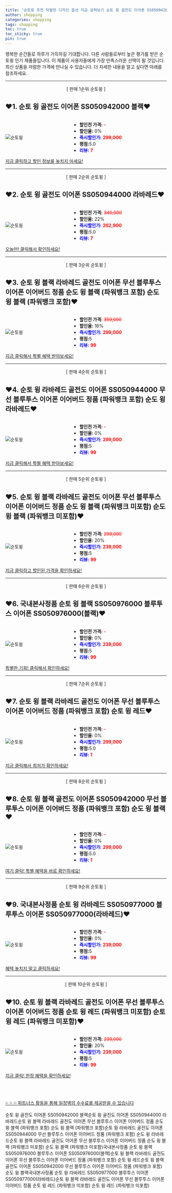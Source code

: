 ```yaml
---
title: "순토윙 추천 탁월한 디자인 옵션 지금 살펴보기 순토 윙 골전도 이어폰 SS050942000"
author: shopping
categories: shopping
tags: shopping
toc: true
toc_sticky: true
pin: true
---
```

행복한 순간들로 하루가 가득하길 기대합니다. 다른 사람들로부터 높은 평가를 받은 순토윙 인기 제품들입니다. 이 제품이 사용자들에게 가장 만족스러운 선택이 될 것입니다. 최신 상품을 저렴한 가격에 만나실 수 있습니다. 더 자세한 내용을 알고 싶다면 아래를 참조하세요.

---
<p class="toplist" style="margin: 0 auto; display: block; width: fit-content;">[ 판매 1순위 순토윙 ]</p>

<h2><strong>❤️1. 순토 윙 골전도 이어폰 SS050942000 블랙❤️</strong></h2>

<div style="display: flex; align-items: center;">
    <div style="flex: 0.4;">
        <img src="https://thumbnail8.coupangcdn.com/thumbnails/remote/230x230ex/image/vendor_inventory/bef2/04637e8645417cee7c3057a59ac611c7a14fbd93d0af9b40b8228be8c5b0.jpg" alt="순토윙" style="max-width: 100%;">
    </div>
    <div style="flex: 0.6; margin-left: 10px;">
        <ul>
            <li><strong>할인전 가격:</strong> <del style="color: red;">-</del></li>
            <li><strong>할인율:</strong> 0%</li>
            <li><span style='color:blue'><strong>즉시할인가:</strong></span> <span style='color:red'><strong>299,000</strong></span></li>
            <li><strong>평점:</strong>5.0</li>
            <li><span style='color:blue'><strong>리뷰:</strong></span> <span style='color:red'><strong>7</strong></span></li>
        </ul>
    </div>
</div>
<div class="center">
    <a href="https://William4Davisa.github.io?lptag=AF9450613&subid=githubio&pageKey=7769422252&traceid=V0-153&itemId=20971191965&vendorItemId=88396995028" class="myButton">
        지금 클릭하고 할인 정보를 놓치지 마세요!
    </a>
</div>


---
<p class="toplist" style="margin: 0 auto; display: block; width: fit-content;">[ 판매 2순위 순토윙 ]</p>

<h2><strong>❤️2. 순토 윙 골전도 이어폰 SS050944000 라바레드❤️</strong></h2>

<div style="display: flex; align-items: center;">
    <div style="flex: 0.4;">
        <img src="https://thumbnail8.coupangcdn.com/thumbnails/remote/230x230ex/image/vendor_inventory/ec56/1db59f3a4620163d3a886519d2ae0928fb3be4a2c520c3377b73b20bad9a.jpg" alt="순토윙" style="max-width: 100%;">
    </div>
    <div style="flex: 0.6; margin-left: 10px;">
        <ul>
            <li><strong>할인전 가격:</strong> <del style="color: red;">340,000</del></li>
            <li><strong>할인율:</strong> 22%</li>
            <li><span style='color:blue'><strong>즉시할인가:</strong></span> <span style='color:red'><strong>262,900</strong></span></li>
            <li><strong>평점:</strong>5.0</li>
            <li><span style='color:blue'><strong>리뷰:</strong></span> <span style='color:red'><strong>7</strong></span></li>
        </ul>
    </div>
</div>
<div class="center">
    <a href="https://William4Davisa.github.io?lptag=AF9450613&subid=githubio&pageKey=7769422252&traceid=V0-153&itemId=20971191963&vendorItemId=90713141741" class="myButton">
        오늘만! 클릭해서 확인하세요!
    </a>
</div>


---
<p class="toplist" style="margin: 0 auto; display: block; width: fit-content;">[ 판매 3순위 순토윙 ]</p>

<h2><strong>❤️3. 순토 윙 블랙 라바레드 골전도 이어폰 무선 블루투스 이어폰 이어버드 정품 순도 윙 블랙 (파워뱅크 포함) 순도 윙 블랙 (파워뱅크 포함)❤️</strong></h2>

<div style="display: flex; align-items: center;">
    <div style="flex: 0.4;">
        <img src="https://thumbnail9.coupangcdn.com/thumbnails/remote/230x230ex/image/vendor_inventory/9881/caa3b29cec366ecca2ce8d6499733e3db374b52c30ce43c62020f6019b60.jpg" alt="순토윙" style="max-width: 100%;">
    </div>
    <div style="flex: 0.6; margin-left: 10px;">
        <ul>
            <li><strong>할인전 가격:</strong> <del style="color: red;">359,000</del></li>
            <li><strong>할인율:</strong> 16%</li>
            <li><span style='color:blue'><strong>즉시할인가:</strong></span> <span style='color:red'><strong>299,000</strong></span></li>
            <li><strong>평점:</strong>5</li>
            <li><span style='color:blue'><strong>리뷰:</strong></span> <span style='color:red'><strong>99</strong></span></li>
        </ul>
    </div>
</div>
<div class="center">
    <a href="https://William4Davisa.github.io?lptag=AF9450613&subid=githubio&pageKey=8230699116&traceid=V0-153&itemId=23687903946&vendorItemId=90713129170" class="myButton">
        지금 클릭해서 특별 혜택 받아보세요!
    </a>
</div>


---
<p class="toplist" style="margin: 0 auto; display: block; width: fit-content;">[ 판매 4순위 순토윙 ]</p>

<h2><strong>❤️4. 순토 윙 라바레드 골전도 이어폰 SS050944000 무선 블루투스 이어폰 이어버드 정품 (파워뱅크 포함) 순도 윙 라바레드❤️</strong></h2>

<div style="display: flex; align-items: center;">
    <div style="flex: 0.4;">
        <img src="https://thumbnail7.coupangcdn.com/thumbnails/remote/230x230ex/image/vendor_inventory/df08/b50212e9de26d0ee3eb406e37b7164fb7f83223eb84734e975e72819fe6d.jpg" alt="순토윙" style="max-width: 100%;">
    </div>
    <div style="flex: 0.6; margin-left: 10px;">
        <ul>
            <li><strong>할인전 가격:</strong> <del style="color: red;">-</del></li>
            <li><strong>할인율:</strong> 0%</li>
            <li><span style='color:blue'><strong>즉시할인가:</strong></span> <span style='color:red'><strong>299,000</strong></span></li>
            <li><strong>평점:</strong>5</li>
            <li><span style='color:blue'><strong>리뷰:</strong></span> <span style='color:red'><strong>99</strong></span></li>
        </ul>
    </div>
</div>
<div class="center">
    <a href="https://William4Davisa.github.io?lptag=AF9450613&subid=githubio&pageKey=7812066034&traceid=V0-153&itemId=21192877633&vendorItemId=88254203671" class="myButton">
        지금 클릭해서 특별 혜택 받아보세요!
    </a>
</div>


---
<p class="toplist" style="margin: 0 auto; display: block; width: fit-content;">[ 판매 5순위 순토윙 ]</p>

<h2><strong>❤️5. 순토 윙 블랙 라바레드 골전도 이어폰 무선 블루투스 이어폰 이어버드 정품 순도 윙 블랙 (파워뱅크 미포함) 순도 윙 블랙 (파워뱅크 미포함)❤️</strong></h2>

<div style="display: flex; align-items: center;">
    <div style="flex: 0.4;">
        <img src="https://thumbnail9.coupangcdn.com/thumbnails/remote/230x230ex/image/vendor_inventory/9881/caa3b29cec366ecca2ce8d6499733e3db374b52c30ce43c62020f6019b60.jpg" alt="순토윙" style="max-width: 100%;">
    </div>
    <div style="flex: 0.6; margin-left: 10px;">
        <ul>
            <li><strong>할인전 가격:</strong> <del style="color: red;">299,000</del></li>
            <li><strong>할인율:</strong> 20%</li>
            <li><span style='color:blue'><strong>즉시할인가:</strong></span> <span style='color:red'><strong>239,000</strong></span></li>
            <li><strong>평점:</strong>5</li>
            <li><span style='color:blue'><strong>리뷰:</strong></span> <span style='color:red'><strong>99</strong></span></li>
        </ul>
    </div>
</div>
<div class="center">
    <a href="https://William4Davisa.github.io?lptag=AF9450613&subid=githubio&pageKey=8230699116&traceid=V0-153&itemId=23687903949&vendorItemId=90713129165" class="myButton">
        지금 클릭하고 할인된 가격을 확인하세요!
    </a>
</div>


---
<p class="toplist" style="margin: 0 auto; display: block; width: fit-content;">[ 판매 6순위 순토윙 ]</p>

<h2><strong>❤️6. 국내본사정품 순토 윙 블랙 SS050976000 블루투스 이어폰 SS050976000(블랙)❤️</strong></h2>

<div style="display: flex; align-items: center;">
    <div style="flex: 0.4;">
        <img src="https://thumbnail9.coupangcdn.com/thumbnails/remote/230x230ex/image/vendor_inventory/e023/bd0efdd63a6d68a98f617ef6200ba38d760602a8cc289870ac51cafdc22e.jpg" alt="순토윙" style="max-width: 100%;">
    </div>
    <div style="flex: 0.6; margin-left: 10px;">
        <ul>
            <li><strong>할인전 가격:</strong> <del style="color: red;">-</del></li>
            <li><strong>할인율:</strong> 0%</li>
            <li><span style='color:blue'><strong>즉시할인가:</strong></span> <span style='color:red'><strong>239,000</strong></span></li>
            <li><strong>평점:</strong>5</li>
            <li><span style='color:blue'><strong>리뷰:</strong></span> <span style='color:red'><strong>99</strong></span></li>
        </ul>
    </div>
</div>
<div class="center">
    <a href="https://William4Davisa.github.io?lptag=AF9450613&subid=githubio&pageKey=8238175083&traceid=V0-153&itemId=23710643336&vendorItemId=90735610264" class="myButton">
        특별한 기회! 클릭해서 확인하세요!
    </a>
</div>


---
<p class="toplist" style="margin: 0 auto; display: block; width: fit-content;">[ 판매 7순위 순토윙 ]</p>

<h2><strong>❤️7. 순토 윙 블랙 라바레드 골전도 이어폰 무선 블루투스 이어폰 이어버드 정품 (파워뱅크 포함) 순토 윙 레드❤️</strong></h2>

<div style="display: flex; align-items: center;">
    <div style="flex: 0.4;">
        <img src="https://thumbnail9.coupangcdn.com/thumbnails/remote/230x230ex/image/vendor_inventory/9881/caa3b29cec366ecca2ce8d6499733e3db374b52c30ce43c62020f6019b60.jpg" alt="순토윙" style="max-width: 100%;">
    </div>
    <div style="flex: 0.6; margin-left: 10px;">
        <ul>
            <li><strong>할인전 가격:</strong> <del style="color: red;">-</del></li>
            <li><strong>할인율:</strong> 0%</li>
            <li><span style='color:blue'><strong>즉시할인가:</strong></span> <span style='color:red'><strong>299,000</strong></span></li>
            <li><strong>평점:</strong>5.0</li>
            <li><span style='color:blue'><strong>리뷰:</strong></span> <span style='color:red'><strong>1</strong></span></li>
        </ul>
    </div>
</div>
<div class="center">
    <a href="https://William4Davisa.github.io?lptag=AF9450613&subid=githubio&pageKey=7812065894&traceid=V0-153&itemId=21192876997&vendorItemId=88254202706" class="myButton">
        지금 클릭해서 최저가 확인하세요!
    </a>
</div>


---
<p class="toplist" style="margin: 0 auto; display: block; width: fit-content;">[ 판매 8순위 순토윙 ]</p>

<h2><strong>❤️8. 순토 윙 블랙 골전도 이어폰 SS050942000 무선 블루투스 이어폰 이어버드 정품 (파워뱅크 포함) 순도 윙 블랙❤️</strong></h2>

<div style="display: flex; align-items: center;">
    <div style="flex: 0.4;">
        <img src="https://thumbnail6.coupangcdn.com/thumbnails/remote/230x230ex/image/vendor_inventory/5fd9/7db6ceacd397b4b9e31ba4bb3efd51a9c8e428e8480529ccb00659238477.jpg" alt="순토윙" style="max-width: 100%;">
    </div>
    <div style="flex: 0.6; margin-left: 10px;">
        <ul>
            <li><strong>할인전 가격:</strong> <del style="color: red;">-</del></li>
            <li><strong>할인율:</strong> 0%</li>
            <li><span style='color:blue'><strong>즉시할인가:</strong></span> <span style='color:red'><strong>299,000</strong></span></li>
            <li><strong>평점:</strong>5.0</li>
            <li><span style='color:blue'><strong>리뷰:</strong></span> <span style='color:red'><strong>1</strong></span></li>
        </ul>
    </div>
</div>
<div class="center">
    <a href="https://William4Davisa.github.io?lptag=AF9450613&subid=githubio&pageKey=7812066061&traceid=V0-153&itemId=21192877743&vendorItemId=88254203388" class="myButton">
        여기 클릭! 특별 혜택을 바로 확인하세요!
    </a>
</div>


---
<p class="toplist" style="margin: 0 auto; display: block; width: fit-content;">[ 판매 9순위 순토윙 ]</p>

<h2><strong>❤️9. 국내본사정품 순토 윙 라바레드 SS050977000 블루투스 이어폰 SS050977000(라바레드)❤️</strong></h2>

<div style="display: flex; align-items: center;">
    <div style="flex: 0.4;">
        <img src="https://thumbnail7.coupangcdn.com/thumbnails/remote/230x230ex/image/vendor_inventory/66b3/6d057204636ccb419b66458d3ba21f938d4ef335ac0c6df51c27a4e24c8f.jpg" alt="순토윙" style="max-width: 100%;">
    </div>
    <div style="flex: 0.6; margin-left: 10px;">
        <ul>
            <li><strong>할인전 가격:</strong> <del style="color: red;">-</del></li>
            <li><strong>할인율:</strong> 0%</li>
            <li><span style='color:blue'><strong>즉시할인가:</strong></span> <span style='color:red'><strong>239,000</strong></span></li>
            <li><strong>평점:</strong>5</li>
            <li><span style='color:blue'><strong>리뷰:</strong></span> <span style='color:red'><strong>99</strong></span></li>
        </ul>
    </div>
</div>
<div class="center">
    <a href="https://William4Davisa.github.io?lptag=AF9450613&subid=githubio&pageKey=8238164708&traceid=V0-153&itemId=23710629209&vendorItemId=90735596347" class="myButton">
        혜택 놓치지 말고 클릭하세요!
    </a>
</div>


---
<p class="toplist" style="margin: 0 auto; display: block; width: fit-content;">[ 판매 10순위 순토윙 ]</p>

<h2><strong>❤️10. 순토 윙 블랙 라바레드 골전도 이어폰 무선 블루투스 이어폰 이어버드 정품 순토 윙 레드 (파워뱅크 미포함) 순토 윙 레드 (파워뱅크 미포함)❤️</strong></h2>

<div style="display: flex; align-items: center;">
    <div style="flex: 0.4;">
        <img src="https://thumbnail9.coupangcdn.com/thumbnails/remote/230x230ex/image/vendor_inventory/9881/caa3b29cec366ecca2ce8d6499733e3db374b52c30ce43c62020f6019b60.jpg" alt="순토윙" style="max-width: 100%;">
    </div>
    <div style="flex: 0.6; margin-left: 10px;">
        <ul>
            <li><strong>할인전 가격:</strong> <del style="color: red;">299,000</del></li>
            <li><strong>할인율:</strong> 20%</li>
            <li><span style='color:blue'><strong>즉시할인가:</strong></span> <span style='color:red'><strong>239,000</strong></span></li>
            <li><strong>평점:</strong>5</li>
            <li><span style='color:blue'><strong>리뷰:</strong></span> <span style='color:red'><strong>99</strong></span></li>
        </ul>
    </div>
</div>
<div class="center">
    <a href="https://William4Davisa.github.io?lptag=AF9450613&subid=githubio&pageKey=8230699116&traceid=V0-153&itemId=23687903957&vendorItemId=90713129160" class="myButton">
        지금 클릭! 한정 혜택을 확인하세요!
    </a>
</div>

<br><br><br>[💦 💦 💦 파트너스 활동을 통해 일정액의 수수료를 제공받을 수 있습니다](https://link.coupang.com/a/bcpT2c)<br><br>순토 윙 골전도 이어폰 SS050942000 블랙순토 윙 골전도 이어폰 SS050944000 라바레드순토 윙 블랙 라바레드 골전도 이어폰 무선 블루투스 이어폰 이어버드 정품 순도 윙 블랙 (파워뱅크 포함) 순도 윙 블랙 (파워뱅크 포함)순토 윙 라바레드 골전도 이어폰 SS050944000 무선 블루투스 이어폰 이어버드 정품 (파워뱅크 포함) 순도 윙 라바레드순토 윙 블랙 라바레드 골전도 이어폰 무선 블루투스 이어폰 이어버드 정품 순도 윙 블랙 (파워뱅크 미포함) 순도 윙 블랙 (파워뱅크 미포함)국내본사정품 순토 윙 블랙 SS050976000 블루투스 이어폰 SS050976000(블랙)순토 윙 블랙 라바레드 골전도 이어폰 무선 블루투스 이어폰 이어버드 정품 (파워뱅크 포함) 순토 윙 레드순토 윙 블랙 골전도 이어폰 SS050942000 무선 블루투스 이어폰 이어버드 정품 (파워뱅크 포함) 순도 윙 블랙국내본사정품 순토 윙 라바레드 SS050977000 블루투스 이어폰 SS050977000(라바레드)순토 윙 블랙 라바레드 골전도 이어폰 무선 블루투스 이어폰 이어버드 정품 순토 윙 레드 (파워뱅크 미포함) 순토 윙 레드 (파워뱅크 미포함)